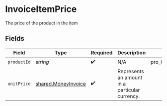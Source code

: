 # InvoiceItemPrice

The price of the product in the item



## Fields

| Field                                                             | Type                                                              | Required                                                          | Description                                                       | Example                                                           |
| ----------------------------------------------------------------- | ----------------------------------------------------------------- | ----------------------------------------------------------------- | ----------------------------------------------------------------- | ----------------------------------------------------------------- |
| `productId`                                                       | *string*                                                          | :heavy_check_mark:                                                | N/A                                                               | pro_01ghbkd0frb9k95cnhwd1bxpvk                                    |
| `unitPrice`                                                       | [shared.MoneyInvoice](../../../sdk/models/shared/moneyinvoice.md) | :heavy_check_mark:                                                | Represents an amount in a particular currency.                    |                                                                   |